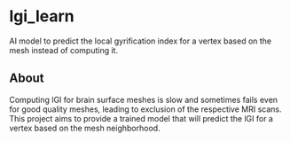 # lgi_learn
AI model to predict the local gyrification index for a vertex based on the mesh instead of computing it.


## About

Computing lGI for brain surface meshes is slow and sometimes fails even for good quality meshes, leading to exclusion of the respective MRI scans. This project aims to provide a trained model that will predict the lGI for a vertex based on the mesh neighborhood.
